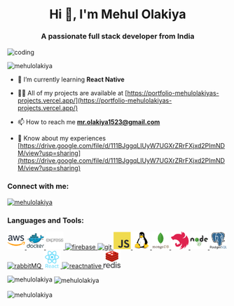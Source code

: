 <h1 align="center">Hi 👋, I'm Mehul Olakiya</h1>
<h3 align="center">A passionate full stack developer from India</h3>
<img align="center"  width="900" alt="coding" src="https://media1.tenor.com/m/IieZUsqoYCwAAAAC/developer.gif">

<p align="left"> <img src="https://komarev.com/ghpvc/?username=mehulolakiya&label=Profile%20views&color=0e75b6&style=flat" alt="mehulolakiya" /> </p>

- 🌱 I’m currently learning **React Native**

- 👨‍💻 All of my projects are available at [https://portfolio-mehulolakiyas-projects.vercel.app/](https://portfolio-mehulolakiyas-projects.vercel.app/)

- 📫 How to reach me **mr.olakiya1523@gmail.com**

- 📄 Know about my experiences [https://drive.google.com/file/d/111BJggqLIUyW7UGXrZRrFXjxd2PlmNDM/view?usp=sharing](https://drive.google.com/file/d/111BJggqLIUyW7UGXrZRrFXjxd2PlmNDM/view?usp=sharing)

<h3 align="left">Connect with me:</h3>
<p align="left">
<a href="https://linkedin.com/in/mehulolakiya" target="blank"><img align="center" src="https://raw.githubusercontent.com/rahuldkjain/github-profile-readme-generator/master/src/images/icons/Social/linked-in-alt.svg" alt="mehulolakiya" height="30" width="40" /></a>
</p>

<h3 align="left">Languages and Tools:</h3>
<p align="left"> <a href="https://aws.amazon.com" target="_blank" rel="noreferrer"> <img src="https://raw.githubusercontent.com/devicons/devicon/master/icons/amazonwebservices/amazonwebservices-original-wordmark.svg" alt="aws" width="40" height="40"/> </a> <a href="https://www.docker.com/" target="_blank" rel="noreferrer"> <img src="https://raw.githubusercontent.com/devicons/devicon/master/icons/docker/docker-original-wordmark.svg" alt="docker" width="40" height="40"/> </a> <a href="https://expressjs.com" target="_blank" rel="noreferrer"> <img src="https://raw.githubusercontent.com/devicons/devicon/master/icons/express/express-original-wordmark.svg" alt="express" width="40" height="40"/> </a> <a href="https://firebase.google.com/" target="_blank" rel="noreferrer"> <img src="https://www.vectorlogo.zone/logos/firebase/firebase-icon.svg" alt="firebase" width="40" height="40"/> </a> <a href="https://git-scm.com/" target="_blank" rel="noreferrer"> <img src="https://www.vectorlogo.zone/logos/git-scm/git-scm-icon.svg" alt="git" width="40" height="40"/> </a> <a href="https://developer.mozilla.org/en-US/docs/Web/JavaScript" target="_blank" rel="noreferrer"> <img src="https://raw.githubusercontent.com/devicons/devicon/master/icons/javascript/javascript-original.svg" alt="javascript" width="40" height="40"/> </a> <a href="https://www.linux.org/" target="_blank" rel="noreferrer"> <img src="https://raw.githubusercontent.com/devicons/devicon/master/icons/linux/linux-original.svg" alt="linux" width="40" height="40"/> </a> <a href="https://www.mongodb.com/" target="_blank" rel="noreferrer"> <img src="https://raw.githubusercontent.com/devicons/devicon/master/icons/mongodb/mongodb-original-wordmark.svg" alt="mongodb" width="40" height="40"/> </a> <a href="https://nestjs.com/" target="_blank" rel="noreferrer"> <img src="https://raw.githubusercontent.com/devicons/devicon/master/icons/nestjs/nestjs-plain.svg" alt="nestjs" width="40" height="40"/> </a> <a href="https://nodejs.org" target="_blank" rel="noreferrer"> <img src="https://raw.githubusercontent.com/devicons/devicon/master/icons/nodejs/nodejs-original-wordmark.svg" alt="nodejs" width="40" height="40"/> </a> <a href="https://www.postgresql.org" target="_blank" rel="noreferrer"> <img src="https://raw.githubusercontent.com/devicons/devicon/master/icons/postgresql/postgresql-original-wordmark.svg" alt="postgresql" width="40" height="40"/> </a> <a href="https://www.rabbitmq.com" target="_blank" rel="noreferrer"> <img src="https://www.vectorlogo.zone/logos/rabbitmq/rabbitmq-icon.svg" alt="rabbitMQ" width="40" height="40"/> </a> <a href="https://reactjs.org/" target="_blank" rel="noreferrer"> <img src="https://raw.githubusercontent.com/devicons/devicon/master/icons/react/react-original-wordmark.svg" alt="react" width="40" height="40"/> </a> <a href="https://reactnative.dev/" target="_blank" rel="noreferrer"> <img src="https://reactnative.dev/img/header_logo.svg" alt="reactnative" width="40" height="40"/> </a> <a href="https://redis.io" target="_blank" rel="noreferrer"> <img src="https://raw.githubusercontent.com/devicons/devicon/master/icons/redis/redis-original-wordmark.svg" alt="redis" width="40" height="40"/> </a> </p>

<p><img align="left" src="https://github-readme-stats.vercel.app/api/top-langs?username=mehulolakiya&show_icons=true&locale=en&layout=compact" alt="mehulolakiya" /></p>

<p>&nbsp;<img align="center" src="https://github-readme-stats.vercel.app/api?username=mehulolakiya&show_icons=true&locale=en" alt="mehulolakiya" /></p>

<p><img align="center" src="https://github-readme-streak-stats.herokuapp.com/?user=mehulolakiya&" alt="mehulolakiya" /></p>
